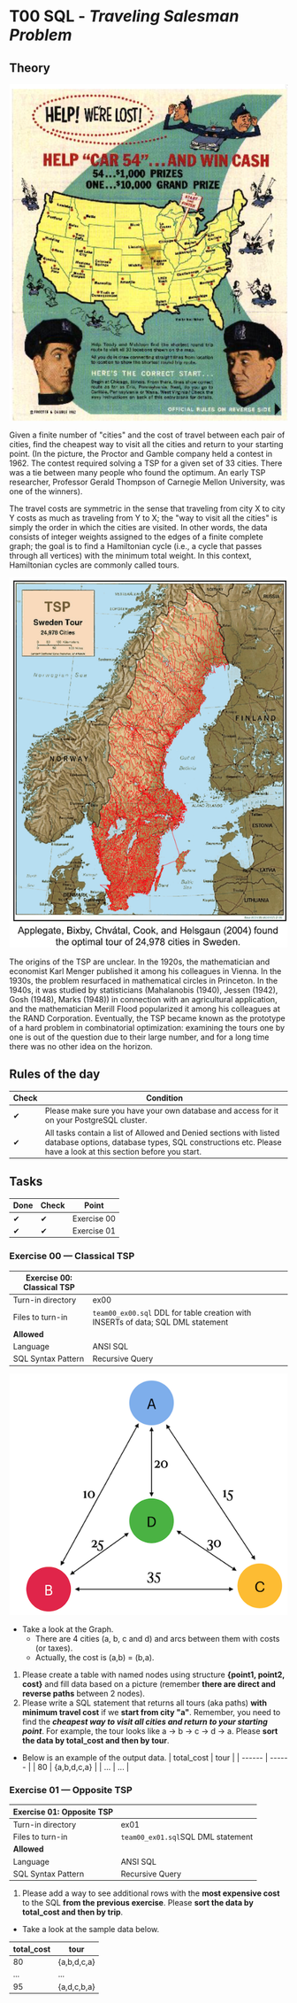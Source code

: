# T00 SQL - _Traveling Salesman Problem_

## Theory

![T00_01](../misc/images/T00_01.png)

Given a finite number of "cities" and the cost of travel between each pair of cities, find the cheapest way to visit all the cities and return to your starting point. (In the picture, the Proctor and Gamble company held a contest in 1962.  The contest required solving a TSP for a given set of 33 cities.  There was a tie between many people who found the optimum.  An early TSP researcher, Professor Gerald Thompson of Carnegie Mellon University, was one of the winners).

The travel costs are symmetric in the sense that traveling from city X to city Y costs as much as traveling from Y to X; the "way to visit all the cities" is simply the order in which the cities are visited. In other words, the data consists of integer weights assigned to the edges of a finite complete graph; the goal is to find a Hamiltonian cycle (i.e., a cycle that passes through all vertices) with the minimum total weight.  In this context, Hamiltonian cycles are commonly called tours.

![T00_00](../misc/images/T00_00.png)

The origins of the TSP are unclear. In the 1920s, the mathematician and economist Karl Menger published it among his colleagues in Vienna. In the 1930s, the problem resurfaced in mathematical circles in Princeton. In the 1940s, it was studied by statisticians (Mahalanobis (1940), Jessen (1942), Gosh (1948), Marks (1948)) in connection with an agricultural application, and the mathematician Merill Flood popularized it among his colleagues at the RAND Corporation.  Eventually, the TSP became known as the prototype of a hard problem in combinatorial optimization: examining the tours one by one is out of the question due to their large number, and for a long time there was no other idea on the horizon.

## Rules of the day

|Check| Condition|
|---|---|
|✔|Please make sure you have your own database and access for it on your PostgreSQL cluster. |
|✔|All tasks contain a list of Allowed and Denied sections with listed database options, database types, SQL constructions etc. Please have a look at this section before you start.|

## Tasks

|Done|Check|Point|
|---|---|---|
|✔|✔|Exercise 00|
|✔|✔|Exercise 01|

### Exercise 00 — Classical TSP

| Exercise 00: Classical TSP||
|----|---|
| Turn-in directory| ex00|
| Files to turn-in | `team00_ex00.sql` DDL for table creation with INSERTs of data; SQL DML statement|
| **Allowed**||
| Language| ANSI SQL|
| SQL Syntax Pattern| Recursive Query|

![T00_02](../misc/images/T00_02.png)

* Take a look at the Graph. 
    * There are 4 cities (a, b, c and d) and arcs between them with costs (or taxes). 
    * Actually, the cost is (a,b) = (b,a).

1. Please create a table with named nodes using structure **{point1, point2, cost}** and fill data based on a picture (remember **there are direct and reverse paths** between 2 nodes).
2. Please write a SQL statement that returns all tours (aka paths) **with minimum travel cost** if we **start from city "a"**.
Remember, you need to find the ***cheapest way to visit all cities and return to your starting point***. For example, the tour looks like a -> b -> c -> d -> a. Please **sort the data by total_cost and then by tour**.

* Below is an example of the output data. 
    | total_cost | tour |
    | ------ | ------ |
    | 80 | {a,b,d,c,a} |
    | ... | ... |


### Exercise 01 — Opposite TSP

| Exercise 01: Opposite TSP||
|----|---|
| Turn-in directory| ex01|
| Files to turn-in | `team00_ex01.sql`SQL DML statement  |
| **Allowed**||
| Language| ANSI SQL|
| SQL Syntax Pattern| Recursive Query|

1) Please add a way to see additional rows with the **most expensive cost** to the SQL **from the previous exercise**. Please **sort the data by total_cost and then by trip**.

* Take a look at the sample data below. 

| total_cost | tour |
| ------ | ------ |
| 80 | {a,b,d,c,a} |
| ... | ... |
| 95 | {a,d,c,b,a} |


